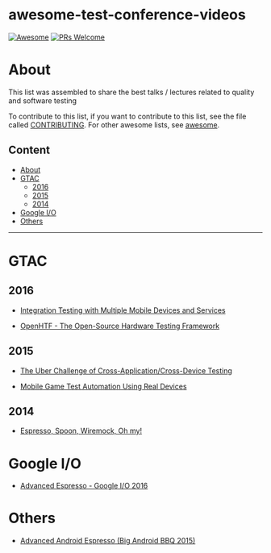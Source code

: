 # awesome-test-conference-videos

[![Awesome](https://cdn.rawgit.com/sindresorhus/awesome/d7305f38d29fed78fa85652e3a63e154dd8e8829/media/badge.svg)](https://github.com/sindresorhus/awesome)
[![PRs Welcome](https://img.shields.io/badge/PRs-welcome-brightgreen.svg)](http://makeapullrequest.com)


# About
This list was assembled to share the best talks / lectures related to quality and software testing


To contribute to this list, if you want to contribute to this list, see the file called [CONTRIBUTING](). For other awesome lists, see [awesome](https://github.com/sindresorhus/awesome).


## Content
- [About](#about)
- [GTAC](#gtac)
    - [2016](#2016)
    - [2015](#2015)
    - [2014](#2014)
- [Google I/O](#google-io)
- [Others](#others)

***

# GTAC
## 2016
* [Integration Testing with Multiple Mobile Devices and Services](https://www.youtube.com/watch?v=8tjsxxSMkpA&t=164s)

* [OpenHTF - The Open-Source Hardware Testing Framework](https://www.youtube.com/watch?v=bC5YhAo1kHc)

## 2015
* [The Uber Challenge of Cross-Application/Cross-Device Testing](https://www.youtube.com/watch?v=p6gsssppeT0)

* [Mobile Game Test Automation Using Real Devices](https://www.youtube.com/watch?v=WFBfRk-GLRo)

## 2014
* [Espresso, Spoon, Wiremock, Oh my!](https://www.youtube.com/watch?v=-xQCNf_5NNM)

# Google I/O
* [Advanced Espresso - Google I/O 2016](https://www.youtube.com/watch?v=isihPOY2vS4)

# Others
* [Advanced Android Espresso (Big Android BBQ 2015)](https://www.youtube.com/watch?v=hfoAC9gdC74)


